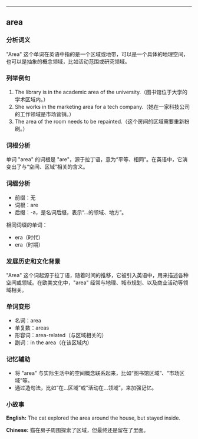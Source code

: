 
---------------
## area
### 分析词义
"Area" 这个单词在英语中指的是一个区域或地带，可以是一个具体的地理空间，也可以是抽象的概念领域，比如活动范围或研究领域。

### 列举例句
1. The library is in the academic area of the university.（图书馆位于大学的学术区域内。）
2. She works in the marketing area for a tech company.（她在一家科技公司的工作领域是市场营销。）
3. The area of the room needs to be repainted.（这个房间的区域需要重新粉刷。）

### 词根分析
单词 "area" 的词根是 "are"，源于拉丁语，意为“平等、相同”。在英语中，它演变出了与“空间、区域”相关的含义。

### 词缀分析
- 前缀：无
- 词根：are
- 后缀：-a，是名词后缀，表示“…的领域、地方”。

相同词缀的单词：
- era（时代）
- era（时期）

### 发展历史和文化背景
"Area" 这个词起源于拉丁语，随着时间的推移，它被引入英语中，用来描述各种空间或领域。在欧美文化中，"area" 经常与地理、城市规划、以及商业活动等领域相关。

### 单词变形
- 名词：area
- 单复数：areas
- 形容词：area-related（与区域相关的）
- 副词：in the area（在该区域内）

### 记忆辅助
- 将 "area" 与实际生活中的空间概念联系起来，比如“图书馆区域”、“市场区域”等。
- 通过造句法，比如“在…区域”或“活动在…领域”，来加强记忆。

### 小故事
**English:**
The cat explored the area around the house, but stayed inside.

**Chinese:**
猫在房子周围探索了区域，但最终还是留在了里面。

